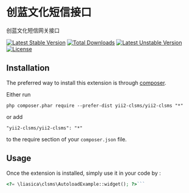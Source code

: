 创蓝文化短信接口
========
创蓝文化短信网关接口

[![Latest Stable Version](https://poser.pugx.org/liasica/yii2-clsms/v/stable)](https://packagist.org/packages/liasica/yii2-clsms) [![Total Downloads](https://poser.pugx.org/liasica/yii2-clsms/downloads)](https://packagist.org/packages/liasica/yii2-clsms) [![Latest Unstable Version](https://poser.pugx.org/liasica/yii2-clsms/v/unstable)](https://packagist.org/packages/liasica/yii2-clsms) [![License](https://poser.pugx.org/liasica/yii2-clsms/license)](https://packagist.org/packages/liasica/yii2-clsms)

Installation
------------

The preferred way to install this extension is through [composer](http://getcomposer.org/download/).

Either run

```
php composer.phar require --prefer-dist yii2-clsms/yii2-clsms "*"
```

or add

```
"yii2-clsms/yii2-clsms": "*"
```

to the require section of your `composer.json` file.


Usage
-----

Once the extension is installed, simply use it in your code by  :

```php
<?= \liasica\clsms\AutoloadExample::widget(); ?>```